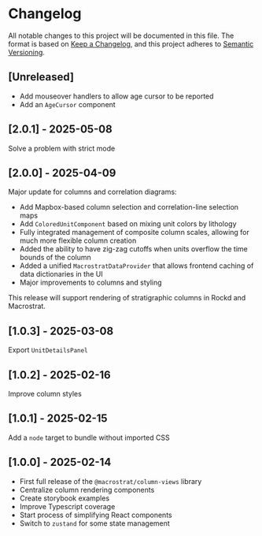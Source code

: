 # Changelog

All notable changes to this project will be documented in this file. The format
is based on [Keep a Changelog](https://keepachangelog.com/en/1.0.0/), and this
project adheres to [Semantic Versioning](https://semver.org/spec/v2.0.0.html).

## [Unreleased]

- Add mouseover handlers to allow age cursor to be reported
- Add an `AgeCursor` component

## [2.0.1] - 2025-05-08

Solve a problem with strict mode

## [2.0.0] - 2025-04-09

Major update for columns and correlation diagrams:

- Add Mapbox-based column selection and correlation-line selection maps
- Add `ColoredUnitComponent` based on mixing unit colors by lithology
- Fully integrated management of composite column scales, allowing for much more
  flexible column creation
- Added the ability to have zig-zag cutoffs when units overflow the time bounds
  of the column
- Added a unified `MacrostratDataProvider` that allows frontend caching of data
  dictionaries in the UI
- Major improvements to columns and styling

This release will support rendering of stratigraphic columns in Rockd and
Macrostrat.

## [1.0.3] - 2025-03-08

Export `UnitDetailsPanel`

## [1.0.2] - 2025-02-16

Improve column styles

## [1.0.1] - 2025-02-15

Add a `node` target to bundle without imported CSS

## [1.0.0] - 2025-02-14

- First full release of the `@macrostrat/column-views` library
- Centralize column rendering components
- Create storybook examples
- Improve Typescript coverage
- Start process of simplifying React components
- Switch to `zustand` for some state management
